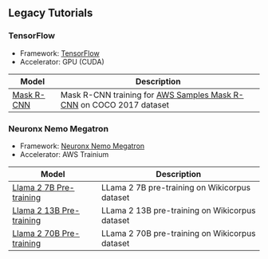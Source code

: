 ## Legacy Tutorials


### TensorFlow

* Framework: [TensorFlow](https://www.tensorflow.org/)
* Accelerator: GPU (CUDA)

| Model      | Description |
| ----------- | ----------- |
| [Mask R-CNN](./maskrcnn/README.md)     | Mask R-CNN training for [AWS Samples Mask R-CNN](https://github.com/aws-samples/mask-rcnn-tensorflow)  on COCO 2017 dataset   |


### Neuronx Nemo Megatron

* Framework: [Neuronx Nemo Megatron](https://github.com/aws-neuron/neuronx-nemo-megatron)
* Accelerator: AWS Trainium

| Model      | Description |
| ----------- | ----------- |
| [Llama 2 7B Pre-training](./neuronx-nemo-megatron/llama2_7b/README.md)     | LLama 2 7B pre-training on Wikicorpus dataset     |
| [Llama 2 13B Pre-training](./neuronx-nemo-megatron/llama2_13b/README.md)     | LLama 2 13B pre-training on Wikicorpus dataset   |
| [Llama 2 70B Pre-training](./neuronx-nemo-megatron/llama2_70b/README.md)     | LLama 2 70B pre-training on Wikicorpus dataset    |

